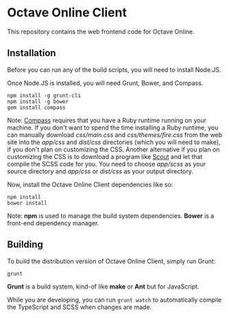 Octave Online Client
====================

This repository contains the web frontend code for Octave Online.

## Installation

Before you can run any of the build scripts, you will need to install Node.JS.

Once Node.JS is installed, you will need Grunt, Bower, and Compass.

    npm install -g grunt-cli
    npm install -g bower
    gem install compass

Note: [Compass](http://compass-style.org/) requires that you have a Ruby runtime running on your machine.  If you don't want to spend the time installing a Ruby runtime, you can manually download *css/main.css* and *css/themes/fire.css* from the web site into the *app/css* and *dist/css* directories (which you will need to make), if you don't plan on customizing the CSS.  Another alternative if you plan on customizing the CSS is to download a program like [Scout](http://mhs.github.io/scout-app/) and let that compile the SCSS code for you.  You need to choose *app/scss* as your source directory and *app/css* or *dist/css* as your output directory.

Now, install the Octave Online Client dependencies like so:

    npm install
    bower install

Note:
**npm** is used to manage the build system dependencies.
**Bower** is a front-end dependency manager.

## Building

To build the distribution version of Octave Online Client, simply run Grunt:

    grunt

**Grunt** is a build system, kind-of like **make** or **Ant** but for JavaScript.

While you are developing, you can run `grunt watch` to automatically compile the TypeScript and SCSS when changes are made.
